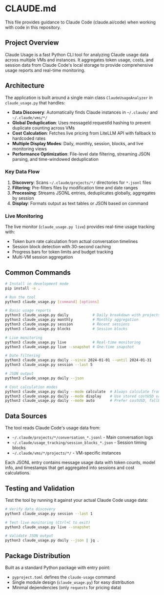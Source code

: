 # CLAUDE.md

This file provides guidance to Claude Code (claude.ai/code) when working with code in this repository.

## Project Overview

Claude Usage is a fast Python CLI tool for analyzing Claude usage data across multiple VMs and instances. It aggregates token usage, costs, and session data from Claude Code's local storage to provide comprehensive usage reports and real-time monitoring.

## Architecture

The application is built around a single main class `ClaudeUsageAnalyzer` in `claude_usage.py` that handles:

- **Data Discovery**: Automatically finds Claude instances in `~/.claude/` and `~/.claude/vms/*/`
- **Global Deduplication**: Uses messageId:requestId hashing to prevent duplicate counting across VMs
- **Cost Calculation**: Fetches live pricing from LiteLLM API with fallback to hardcoded rates
- **Multiple Display Modes**: Daily, monthly, session, blocks, and live monitoring views
- **Performance Optimization**: File-level date filtering, streaming JSON parsing, and time-windowed deduplication

### Key Data Flow

1. **Discovery**: Scans `~/.claude/projects/*/` directories for `*.jsonl` files
2. **Filtering**: Pre-filters files by modification time and date ranges
3. **Processing**: Streams JSONL entries, deduplicates globally, aggregates by session
4. **Display**: Formats output as text tables or JSON based on command

### Live Monitoring

The live monitor (`claude_usage.py live`) provides real-time usage tracking with:
- Token burn rate calculation from actual conversation timelines
- Session block detection with 30-second caching
- Progress bars for token limits and budget tracking
- Multi-VM session aggregation

## Common Commands

```bash
# Install in development mode
pip install -e .

# Run the tool
python3 claude_usage.py [command] [options]

# Basic usage reports
python3 claude_usage.py daily           # Daily breakdown with projects
python3 claude_usage.py monthly         # Monthly aggregation
python3 claude_usage.py session         # Recent sessions
python3 claude_usage.py blocks          # Session blocks

# Live monitoring
python3 claude_usage.py live            # Real-time monitoring
python3 claude_usage.py live --snapshot # One-time snapshot

# Date filtering
python3 claude_usage.py daily --since 2024-01-01 --until 2024-01-31
python3 claude_usage.py session --last 5

# JSON output
python3 claude_usage.py daily --json

# Cost calculation modes
python3 claude_usage.py daily --mode calculate  # Always calculate from tokens
python3 claude_usage.py daily --mode display    # Use stored costUSD values
python3 claude_usage.py daily --mode auto       # Prefer costUSD, fallback to calculation
```

## Data Sources

The tool reads Claude Code's usage data from:
- `~/.claude/projects/*/conversation_*.jsonl` - Main conversation logs
- `~/.claude/usage_tracking/session_blocks_*.json` - Session timing blocks
- `~/.claude/vms/*/projects/*/` - VM-specific instances

Each JSONL entry contains message usage data with token counts, model info, and timestamps that get aggregated into sessions and cost calculations.

## Testing and Validation

Test the tool by running it against your actual Claude Code usage data:

```bash
# Verify data discovery
python3 claude_usage.py session --last 1

# Test live monitoring (Ctrl+C to exit)
python3 claude_usage.py live --snapshot

# Validate JSON output
python3 claude_usage.py daily --json | jq .
```

## Package Distribution

Built as a standard Python package with entry point:
- `pyproject.toml` defines the `claude-usage` command
- Single module design (`claude_usage.py`) for easy distribution
- Minimal dependencies (only `requests` for pricing data)